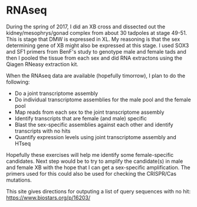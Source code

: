 # RNAseq

During the spring of 2017, I did an XB cross and dissected out the kidney/mesophrys/gonad complex from about 30 tadpoles at stage 49-51. This is stage that DMW is expressed in XL.  My reasoning is that the sex determining gene of XB might also be expressed at this stage.  I used SOX3 and SF1 primers from BenF's study to genotype male and female tads and then I pooled the tissue from each sex and did RNA extractons using the Qiagen RNeasy extraction kit. 

When the RNAseq data are available (hopefully timorrow), I plan to do the following: 
* Do a joint transcriptome assembly
* Do individual transcriptome assemblies for the male pool and the female pool
* Map reads from each sex to the joint transcriptome assembly
* Identify transcripts that are female (and male) specific
* Blast the sex-specific assemblies against each other and identify transcripts with no hits
* Quantify expression levels using joint transcriptome assembly and HTseq

Hopefully these exercises will help me identify some female-specific candidates. Next step would be to try to amplify the candidate(s) in male and female XB with the hope that I can get a sex-specific amplification. The primers used for this could also be used for checking the CRISPR/Cas mutations.

This site gives directions for outputing a list of query sequences with no hit: https://www.biostars.org/p/16203/


